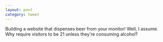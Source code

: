 ```yaml
---
layout: post
category: tweet
---
```

Building a website that dispenses beer from your monitor! Well, I assume. Why require visitors to be 21 unless they're consuming alcohol?
